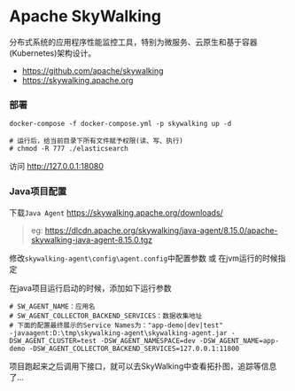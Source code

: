 # Apache SkyWalking

分布式系统的应用程序性能监控工具，特别为微服务、云原生和基于容器(Kubernetes)架构设计。

- https://github.com/apache/skywalking
- https://skywalking.apache.org

### 部署

```shell
docker-compose -f docker-compose.yml -p skywalking up -d

# 运行后，给当前目录下所有文件赋予权限(读、写、执行)
# chmod -R 777 ./elasticsearch
```

访问 http://127.0.0.1:18080

### Java项目配置

下载`Java Agent` https://skywalking.apache.org/downloads/

> eg: https://dlcdn.apache.org/skywalking/java-agent/8.15.0/apache-skywalking-java-agent-8.15.0.tgz

修改`skywalking-agent\config\agent.config`中配置参数 或 在jvm运行的时候指定

在java项目运行启动的时候，添加如下运行参数

```shell
# SW_AGENT_NAME：应用名
# SW_AGENT_COLLECTOR_BACKEND_SERVICES：数据收集地址
# 下面的配置最终展示的Service Names为："app-demo|dev|test"
-javaagent:D:\tmp\skywalking-agent\skywalking-agent.jar -DSW_AGENT_CLUSTER=test -DSW_AGENT_NAMESPACE=dev -DSW_AGENT_NAME=app-demo -DSW_AGENT_COLLECTOR_BACKEND_SERVICES=127.0.0.1:11800
```

项目跑起来之后调用下接口，就可以去SkyWalking中查看拓扑图，追踪等信息了...
